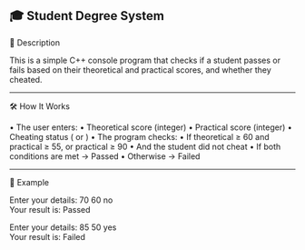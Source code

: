 🎓 Student Degree System
-------------------------------------------------------------------------
📌 Description

This is a simple C++ console program that checks if a student passes or fails based on their theoretical and practical scores, and whether they cheated.
_________________________________________________________________________
🛠 How It Works

• 	The user enters:
• 	Theoretical score (integer)
• 	Practical score (integer)
• 	Cheating status ( or )
• 	The program checks:
• 	If theoretical ≥ 60 and practical ≥ 55, or practical ≥ 90
• 	And the student did not cheat
• 	If both conditions are met → Passed
• 	Otherwise → Failed
__________________________________________________________________________
🧪 Example

Enter your details: 70 60 no  
Your result is: Passed

Enter your details: 85 50 yes  
Your result is: Failed
